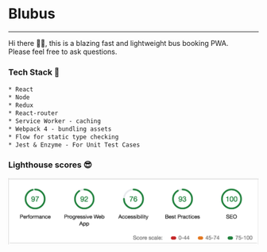# Blubus
----
Hi there 👋🏻, this is a blazing fast and lightweight bus booking PWA.  
Please feel free to ask questions.

### Tech Stack 🚀
	* React
	* Node
	* Redux
	* React-router
	* Service Worker - caching
	* Webpack 4 - bundling assets
	* Flow for static type checking
	* Jest & Enzyme - For Unit Test Cases

### Lighthouse scores 😎

![lighthouse-scores](https://raw.githubusercontent.com/AjayPoshak/blubus/8e31ddec80951fd48f6328e7562d97b7c7db3df0/public/images/lighthouse-score.png)